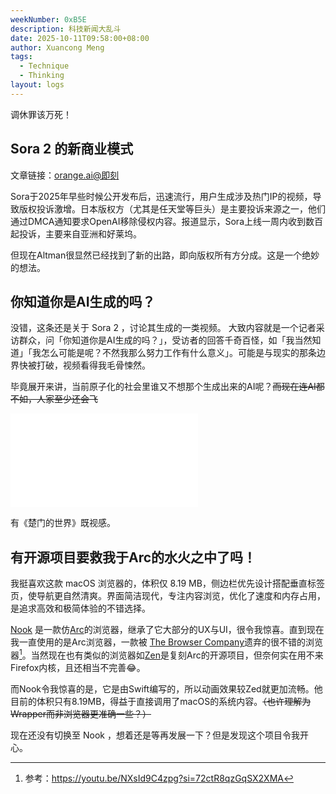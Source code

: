 ```yaml
---
weekNumber: 0xB5E
description: 科技新闻大乱斗
date: 2025-10-11T09:58:00+08:00
author: Xuancong Meng
tags:
  - Technique
  - Thinking
layout: logs
---
```

调休罪该万死！

## Sora 2 的新商业模式
文章链接：[orange.ai@即刻](https://web.okjike.com/u/FCEA29D3-5BB5-4174-B7A9-1DEE77CEDC46/post/68e09b4b342fa4ca3a823f51)

Sora于2025年早些时候公开发布后，迅速流行，用户生成涉及热门IP的视频，导致版权投诉激增。日本版权方（尤其是任天堂等巨头）是主要投诉来源之一，他们通过DMCA通知要求OpenAI移除侵权内容。报道显示，Sora上线一周内收到数百起投诉，主要来自亚洲和好莱坞。

但现在Altman很显然已经找到了新的出路，即向版权所有方分成。这是一个绝妙的想法。

## 你知道你是AI生成的吗？
没错，这条还是关于 Sora 2 ，讨论其生成的一类视频。
大致内容就是一个记者采访群众，问「你知道你是AI生成的吗？」，受访者的回答千奇百怪，如「我当然知道」「我怎么可能是呢？不然我那么努力工作有什么意义」。可能是与现实的那条边界快被打破，视频看得我毛骨悚然。

毕竟展开来讲，当前原子化的社会里谁又不想那个生成出来的AI呢？~~而现在连AI都不如，人家至少还会飞~~

<iframe src="//player.bilibili.com/player.html?isOutside=true&aid=115308429907957&bvid=BV1nyH3zBEzC&cid=32808111821&p=1&autoplay=0" scrolling="no" border="0" frameborder="no" framespacing="0" allowfullscreen="true" class="video"></iframe>

有《楚门的世界》既视感。

## 有开源项目要救我于Arc的水火之中了吗！
我挺喜欢这款 macOS 浏览器的，体积仅 8.19 MB，侧边栏优先设计搭配垂直标签页，使导航更自然清爽。界面简洁现代，专注内容浏览，优化了速度和内存占用，是追求高效和极简体验的不错选择。

[Nook](https://github.com/nook-browser/Nook) 是一款仿[Arc](https://arc.net/)的浏览器，继承了它大部分的UX与UI，很令我惊喜。直到现在我一直使用的是Arc浏览器，一款被 [The Browser Company](https://www.thebrowser.company/)遗弃的很不错的浏览器[^1]。当然现在也有类似的浏览器如[Zen](https://zen-browser.app/)是复刻Arc的开源项目，但奈何实在用不来Firefox内核，且还相当不完善😂。

而Nook令我惊喜的是，它是由Swift编写的，所以动画效果较Zed就更加流畅。他目前的体积只有8.19MB，得益于直接调用了macOS的系统内容。~~（也许理解为Wrapper而非浏览器更准确一些？）~~

现在还没有切换至 Nook ，想着还是等再发展一下？但是发现这个项目令我开心。

[^1]: 参考：https://youtu.be/NXsId9C4zpg?si=72ctR8qzGqSX2XMA
